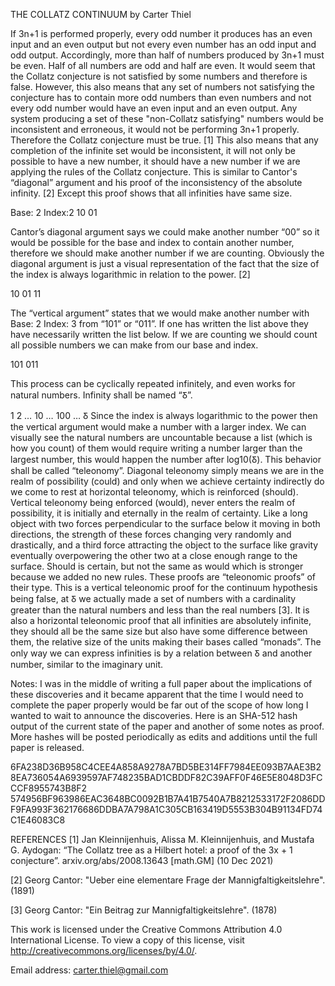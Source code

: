 THE COLLATZ CONTINUUM
by Carter Thiel

If 3n+1 is performed properly, every odd number it produces has an even input and an even output but not every even number has an odd input and odd output. Accordingly, more than half of numbers produced by 3n+1 must be even. Half of all numbers are odd and half are even. It would seem that the Collatz conjecture is not satisfied by some numbers and therefore is false. However, this also means that any set of numbers not satisfying the conjecture has to contain more odd numbers than even numbers and not every odd number would have an even input and an even output. Any system producing a set of these "non-Collatz satisfying" numbers would be inconsistent and erroneous, it would not be performing 3n+1 properly. Therefore the Collatz conjecture must be true. [1]
	This also means that any completion of the infinite set would be inconsistent, it will not only be possible to have a new number, it should have a new number if we are applying the rules of the Collatz conjecture. This is similar to Cantor's “diagonal” argument and his proof of the inconsistency of the absolute infinity. [2] Except this proof shows that all infinities have same size.

Base: 2 Index:2
10
01

Cantor’s diagonal argument says we could make another number “00” so it would be possible for the base and index to contain another number, therefore we should make another number if we are counting. Obviously the diagonal argument is just a visual representation of the fact that the size of the index is always logarithmic in relation to the power. [2]

10
01
11

The “vertical argument” states that we would make another number with Base: 2 Index: 3 from “101” or “011”. If one has written the list above they have necessarily written the list below. If we are counting we should count all possible numbers we can make from our base and index.

101
011


This process can be cyclically repeated infinitely, and even works for natural numbers. Infinity shall be named “Ᵹ”.

1
2
…
10
…
100
…
Ᵹ 
	Since the index is always logarithmic to the power then the vertical argument would make a number with a larger index. We can visually see the natural numbers are uncountable because a list (which is how you count) of them would require writing a number larger than the largest number, this would happen the number after log10(Ᵹ). This behavior shall be called “teleonomy”. Diagonal teleonomy simply means we are in the realm of possibility (could) and only when we achieve certainty indirectly do we come to rest at horizontal teleonomy, which is reinforced (should). Vertical teleonomy being enforced (would), never enters the realm of possibility, it is initially and eternally in the realm of certainty.  Like a long object with two forces perpendicular to the surface below it moving in both directions, the strength of these forces changing very randomly and drastically, and a third force attracting the object to the surface like gravity eventually overpowering the other two at a close enough range to the surface. Should is certain, but not the same as would which is stronger because we added no new rules. These proofs are “teleonomic proofs” of their type. This is a vertical teleonomic proof for the continuum hypothesis being false, at Ᵹ we actually made a set of numbers with a cardinality greater than the natural numbers and less than the real numbers [3]. It is also a horizontal teleonomic proof that all infinities are absolutely infinite, they should all be the same size but also have some difference between them, the relative size of the units making their bases called “monads”. The only way we can express infinities is by a relation between Ᵹ and another number, similar to the imaginary unit.



Notes:
	I was in the middle of writing a full paper about the implications of these discoveries and it became apparent that the time I would need to complete the paper properly would be far out of the scope of how long I wanted to wait to announce the discoveries. Here is an SHA-512 hash output of the current state of the paper and another of some notes as proof. More hashes will be posted periodically as edits and additions until the full paper is released.

6FA238D36B958C4CEE4A858A9278A7BD5BE314FF7984EE093B7AAE3B28EA736054A6939597AF748235BAD1CBDDF82C39AFF0F46E5E8048D3FCCCF8955743B8F2
574956BF963986EAC3648BC0092B1B7A41B7540A7B8212533172F2086DDF9FA993F362176686DDBA7A798A1C305CB163419D5553B304B91134FD74C1E46083C8


REFERENCES
[1] Jan Kleinnijenhuis, Alissa M. Kleinnijenhuis, and Mustafa G. Aydogan: “The Collatz tree as a Hilbert hotel: a proof of the 3x + 1 conjecture”. arxiv.org/abs/2008.13643 [math.GM] (10 Dec 2021)

[2] Georg Cantor: "Ueber eine elementare Frage der Mannigfaltigkeitslehre". (1891)

[3] Georg Cantor: "Ein Beitrag zur Mannigfaltigkeitslehre". (1878)



This work is licensed under the Creative Commons Attribution 4.0 International License. To view a copy of this license, visit
http://creativecommons.org/licenses/by/4.0/.


Email address: carter.thiel@gmail.com
